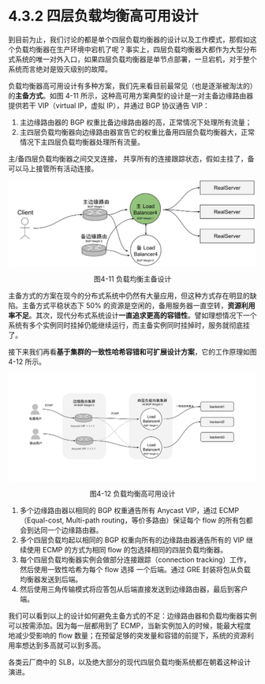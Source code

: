 # 4.3.2 四层负载均衡高可用设计

到目前为止，我们讨论的都是单个四层负载均衡器的设计以及工作模式，那假如这个负载均衡器在生产环境中宕机了呢？事实上，四层负载均衡器大都作为大型分布式系统的唯一对外入口，如果四层负载均衡器是单节点部署，一旦宕机，对于整个系统而言绝对是毁灭级别的故障。

负载均衡器高可用设计有多种方案，我们先来看目前最常见（也是逐渐被淘汰的）的**主备方式**。如图 4-11 所示，这种高可用方案典型的设计是一对主备边缘路由器提供若干 VIP（virtual IP，虚拟 IP），并通过 BGP 协议通告 VIP：
1. 主边缘路由器的 BGP 权重比备边缘路由器的高，正常情况下处理所有流量；
2. 主四层负载均衡器向边缘路由器宣告它的权重比备用四层负载均衡器大，正常情况下主四层负载均衡器处理所有流量。

主/备四层负载均衡器之间交叉连接， 共享所有的连接跟踪状态，假如主挂了，备可以马上接管所有活动连接。

<div  align="center">
	<img src="../assets/balancer-ha.svg" width = "600"  align=center />
	<p>图4-11 负载均衡主备设计</p>
</div>

主备方式的方案在现今的分布式系统中仍然有大量应用，但这种方式存在明显的缺陷。主备方式平稳状态下 50% 的资源是空闲的，备用服务器一直空转，**资源利用率不足**。其次，现代分布式系统设计**一直追求更高的容错性**。譬如理想情况下一个系统有多个实例同时挂掉仍能继续运行，而主备实例同时挂掉时，服务就彻底挂了。

接下来我们再看**基于集群的一致性哈希容错和可扩展设计方案**，它的工作原理如图4-12 所示。

<div  align="center">
	<img src="../assets/balancer-ha-2.svg" width = "650"  align=center />
	<p>图4-12 负载均衡高可用设计</p>
</div>

1. 多个边缘路由器以相同的 BGP 权重通告所有 Anycast VIP，通过 ECMP（Equal-cost, Multi-path routing，等价多路由）保证每个 flow 的所有包都会到达同一个边缘路由器。
2. 多个四层负载均起以相同的 BGP 权重向所有的边缘路由器通告所有的 VIP 继续使用 ECMP 的方式为相同 flow 的包选择相同的四层负载均衡器。
3. 每个四层负载均衡器实例会做部分连接跟踪（connection tracking）工作，然后使用一致性哈希为每个 flow 选择 一个后端。通过 GRE 封装将包从负载均衡器发送到后端。
4. 然后使用三角传输模式将应答包从后端直接发送到边缘路由器，最后到客户端。

我们可以看到以上的设计如何避免主备方式的不足：边缘路由器和负载均衡器实例可以按需添加。因为每一层都用到了 ECMP，当新实例加入的时候，能最大程度地减少受影响的 flow 数量；在预留足够的突发量和容错的前提下，系统的资源利用率想达到多高就可以到多高。

各类云厂商中的 SLB，以及绝大部分的现代四层负载均衡系统都在朝着这种设计演进。
